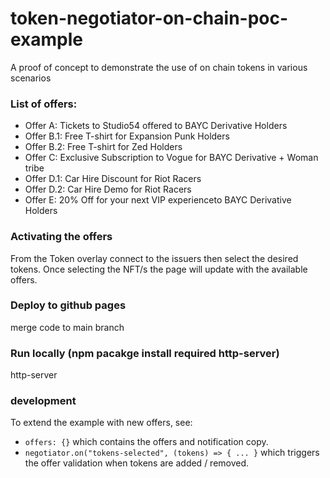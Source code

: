 # token-negotiator-on-chain-poc-example
A proof of concept to demonstrate the use of on chain tokens in various scenarios

### List of offers:

- Offer A: Tickets to Studio54 offered to BAYC Derivative Holders
- Offer B.1: Free T-shirt for Expansion Punk Holders
- Offer B.2: Free T-shirt for Zed Holders
- Offer C: Exclusive Subscription to Vogue for BAYC Derivative + Woman tribe
- Offer D.1: Car Hire Discount for Riot Racers
- Offer D.2: Car Hire Demo for Riot Racers
- Offer E: 20% Off for your next VIP experienceto BAYC Derivative Holders


### Activating the offers

From the Token overlay connect to the issuers then select the desired tokens. Once selecting the NFT/s the page will update with the available offers.

### Deploy to github pages

merge code to main branch

### Run locally (npm pacakge install required http-server) 

http-server 

### development

To extend the example with new offers, see:

- `offers: {}` which contains the offers and notification copy. 
- `negotiator.on("tokens-selected", (tokens) => { ... }` which triggers the offer validation when tokens are added / removed.






